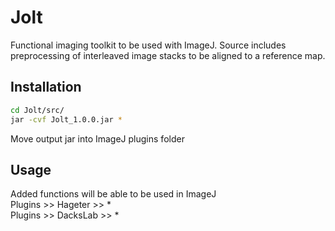 # Jolt

Functional imaging toolkit to be used with ImageJ.
Source includes preprocessing of interleaved image stacks to be aligned to a reference map.

## Installation
```bash
cd Jolt/src/
jar -cvf Jolt_1.0.0.jar *
```
Move output jar into ImageJ plugins folder

## Usage

Added functions will be able to be used in ImageJ\
Plugins >> Hageter >> *\
Plugins >> DacksLab >> *

